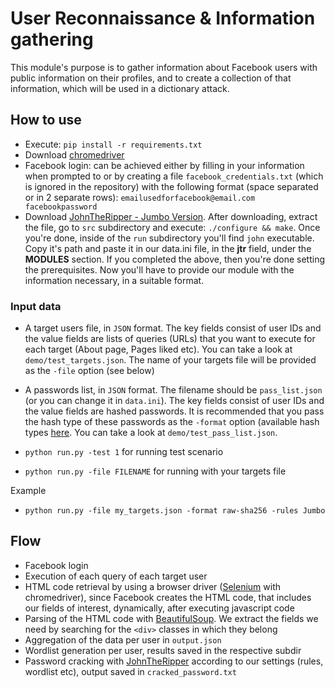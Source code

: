 # User Reconnaissance & Information gathering

This module's purpose is to gather information about Facebook users with public information on their profiles, and to create a collection of that information, which will be used in a dictionary attack.

## How to use

* Execute: `pip install -r requirements.txt`
* Download [chromedriver](http://chromedriver.chromium.org/downloads)
* Facebook login: can be achieved either by filling in your information when prompted to or by creating a file `facebook_credentials.txt` (which is ignored in the repository) with the following format (space separated or in 2 separate rows):
`emailusedforfacebook@email.com facebookpassword`
* Download [JohnTheRipper - Jumbo Version](https://github.com/magnumripper/JohnTheRipper/archive/bleeding-jumbo.tar.gz). After downloading, extract the file, go to `src` subdirectory and execute: `./configure && make`.
Once you're done, inside of the `run` subdirectory you'll find `john` executable. Copy it's path and paste it in our data.ini file, in the **jtr** field, under the **MODULES** section. 
If you completed the above, then you're done setting the prerequisites. Now you'll have to provide our module with the information necessary, in a suitable format.

### Input data

* A target users file, in `JSON` format. The key fields consist of user IDs and the value fields are lists of queries (URLs) that you want to execute for each target (About page, Pages liked etc). You can take a look at `demo/test_targets.json`. The name of your targets file will be provided as the `-file` option (see below)
* A passwords list, in `JSON` format. The filename should be `pass_list.json` (or you can change it in `data.ini`). The key fields consist of user IDs and the value fields are hashed passwords. It is recommended that you pass the hash type of these passwords as the `-format` option (available hash types [here](http://pentestmonkey.net/cheat-sheet/john-the-ripper-hash-formats). You can take a look at `demo/test_pass_list.json`.

* `python run.py -test 1` for running test scenario
* `python run.py -file FILENAME` for running with your targets file

Example
* `python run.py -file my_targets.json -format raw-sha256 -rules Jumbo`

## Flow

* Facebook login
* Execution of each query of each target user
* HTML code retrieval by using a browser driver ([Selenium](http://selenium-python.readthedocs.io/) with chromedriver), since Facebook creates the HTML code, that includes our fields of interest, dynamically, after executing javascript code
* Parsing of the HTML code with [BeautifulSoup](https://www.crummy.com/software/BeautifulSoup/). We extract the fields we need by searching for the `<div>` classes in which they belong
* Aggregation of the data per user in `output.json`
* Wordlist generation per user, results saved in the respective subdir
* Password cracking with [JohnTheRipper](http://www.openwall.com/john/) according to our settings (rules, wordlist etc), output saved in `cracked_password.txt`